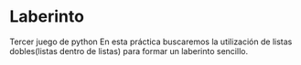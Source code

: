 # Laberinto
Tercer juego de python
En esta práctica buscaremos la utilización de listas dobles(listas dentro de listas) para formar un laberinto sencillo.


